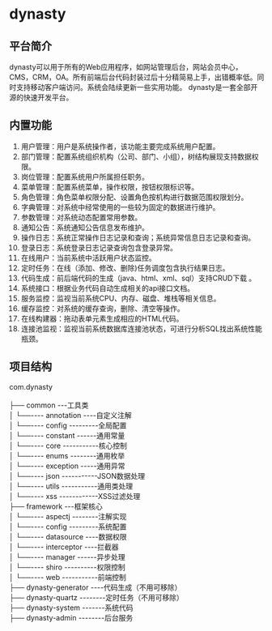 # dynasty
## 平台简介
dynasty可以用于所有的Web应用程序，如网站管理后台，网站会员中心，CMS，CRM，OA。所有前端后台代码封装过后十分精简易上手，出错概率低。同时支持移动客户端访问。系统会陆续更新一些实用功能。
dynasty是一套全部开源的快速开发平台。


## 内置功能
1.  用户管理：用户是系统操作者，该功能主要完成系统用户配置。
2.  部门管理：配置系统组织机构（公司、部门、小组），树结构展现支持数据权限。
3.  岗位管理：配置系统用户所属担任职务。
4.  菜单管理：配置系统菜单，操作权限，按钮权限标识等。
5.  角色管理：角色菜单权限分配、设置角色按机构进行数据范围权限划分。
6.  字典管理：对系统中经常使用的一些较为固定的数据进行维护。
7.  参数管理：对系统动态配置常用参数。
8.  通知公告：系统通知公告信息发布维护。
9.  操作日志：系统正常操作日志记录和查询；系统异常信息日志记录和查询。
10. 登录日志：系统登录日志记录查询包含登录异常。
11. 在线用户：当前系统中活跃用户状态监控。
12. 定时任务：在线（添加、修改、删除)任务调度包含执行结果日志。
13. 代码生成：前后端代码的生成（java、html、xml、sql）支持CRUD下载 。
14. 系统接口：根据业务代码自动生成相关的api接口文档。
15. 服务监控：监视当前系统CPU、内存、磁盘、堆栈等相关信息。
16. 缓存监控：对系统的缓存查询，删除、清空等操作。
17. 在线构建器：拖动表单元素生成相应的HTML代码。
18. 连接池监视：监视当前系统数据库连接池状态，可进行分析SQL找出系统性能瓶颈。

## 项目结构
com.dynasty <br>    
├── common            ---工具类<br>
│       └──---- annotation                    ----自定义注解<br>
│       └──---- config                        ---------全局配置<br>
│       └──---- constant                      ------通用常量<br>
│       └──---- core                          -----------核心控制<br>
│       └──---- enums                         --------通用枚举<br>
│       └──---- exception                     -----通用异常<br>
│       └──---- json                          -----------JSON数据处理<br>
│       └──---- utils                         -----------通用类处理<br>
│       └──---- xss                           ------------XSS过滤处理<br>
├── framework         ---框架核心<br>
│       └──---- aspectj                       --------注解实现<br>
│       └──---- config                        ---------系统配置<br>
│       └──---- datasource                    ----数据权限<br>
│       └──---- interceptor                   ----拦截器<br>
│       └──---- manager                       ------异步处理<br>
│       └──---- shiro                         ----------权限控制<br>
│       └──---- web                           -----------前端控制<br>
├── dynasty-generator   ----代码生成（不用可移除）<br>
├── dynasty-quartz      --------定时任务（不用可移除）<br>
├── dynasty-system      -------系统代码<br>
├── dynasty-admin       --------后台服务<br>
